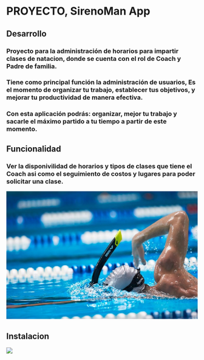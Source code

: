 # PROYECTO, SirenoMan App

## Desarrollo

### Proyecto para la administración de horarios para impartir clases de natacion, donde se cuenta con el rol de Coach y Padre de familia.


### Tiene como principal función la administración de usuarios, Es el momento de organizar tu trabajo, establecer tus objetivos, y mejorar tu productividad de manera efectiva.

### Con esta aplicación podrás: organizar, mejor tu trabajo y sacarle el máximo partido a tu tiempo a partir de este momento.



## Funcionalidad

### Ver la disponivilidad de horarios y tipos de clases que tiene el Coach asi como el seguimiento de costos y lugares para poder solicitar una clase.
![](https://github.com/isra-03/PortalCliente/blob/master/Portal_Cliente/frontend/public/image/inici3.jpg?raw=true)

## Instalacion

![](https://camo.githubusercontent.com/ad6901c1d2da5fc7c100335a1751ce3314bc2f17/687474703a2f2f626c6f672e6879706572696f6e6465762e636f6d2f77702d636f6e74656e742f75706c6f6164732f323031382f30392f426c6f672d41727469636c652d4d45524e2d537461636b2e6a7067)

